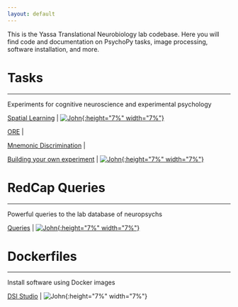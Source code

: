 ```yaml
---
layout: default
---
```


This is the Yassa Translational Neurobiology lab codebase. Here you will find code and documentation on PsychoPy tasks, image processing, software installation, and more.


# Tasks

* * *

Experiments for cognitive neuroscience and experimental psychology

[Spatial Learning]()  |  [![John](https://avatars2.githubusercontent.com/u/12417002?s=400&v=4){:height="7%" width="7%"}](https://www.github.com/fourbolt)

[ORE]()  |  

[Mnemonic Discrimination]()  | 

[Building your own experiment]() | [![John](https://avatars2.githubusercontent.com/u/12417002?s=400&v=4){:height="7%" width="7%"}](github.com/fourbolt)

# RedCap Queries

* * *

Powerful queries to the lab database of neuropsychs

[Queries](https://github.com/yassalab/RedCapQueries)  |  [![John](https://avatars2.githubusercontent.com/u/12417002?s=400&v=4){:height="7%" width="7%"}](github.com/fourbolt)

# Dockerfiles

***

Install software using Docker images

[DSI Studio](https://github.com/yassalab/docker_dsi_studio)  |  ![John](https://avatars2.githubusercontent.com/u/12417002?s=400&v=4){:height="7%" width="7%"}
